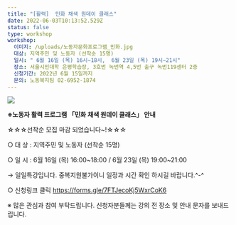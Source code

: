 ```yaml
---
title: "[활력]  민화 채색 원데이 클래스"
date: 2022-06-03T10:13:52.529Z
status: false
type: workshop
workshop:
  이미지: /uploads/노동자문화프로그램_민화.jpg
  대상: 지역주민 및 노동자 (선착순 15명)
  일시: " 6월 16일 (목) 16시~18시,  6월 23일 (목) 19시~21시"
  장소: 서울시민대학 은평학습장, 3호번 녹번역 4,5번 출구 녹번119센터 2층
  신청기간: 2022년 6월 15일까지
  문의: 노동복지팀 02-6952-1874
---
```

![](/uploads/노동자문화프로그램_민화.jpg)

**※노동자 활력 프로그램 「민화 채색 원데이 클래스」 안내** 

☆☆☆선착순 모집 마감 되었습니다~!☆☆☆

○ 대 상 : 지역주민 및 노동자 (선착순 15명)

○ 일 시 : 6월 16일 (목) 16:00\~18:00 / 6월 23일 (목) 19:00\~21:00

→ 일일특강입니다. 중복지원불가이니  일정과 시간 확인 하시길 바랍니다.^-^

○ 신청링크 클릭  https://forms.gle/7FTJecoKj5WxrCoK6

 ※ 많은 관심과 참여 부탁드립니다.  신청자분들께는 강의 전 장소 및 안내 문자를 보내드립니다.